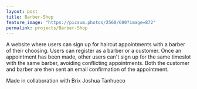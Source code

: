 ```yaml
---
layout: post
title: Barber-Shop
feature_image: "https://picsum.photos/2560/600?image=872"
permalink: projects/Barber-Shop
---
```

A website where users can sign up for haircut appointments with a barber of their choosing. Users can register as a barber or a customer. Once an appointment has been made, other users can't sign up for the same timeslot with the same barber, avoiding conflicting appointments. Both the customer and barber are then sent an email confirmation of the appointment.

Made in collaboration with Brix Joshua Tanhueco